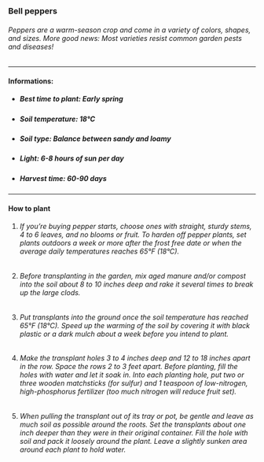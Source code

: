 ### Bell peppers

###### Peppers are a warm-season crop and come in a variety of colors, shapes, and sizes. More good news: Most varieties resist common garden pests and diseases!

---

#### Informations:

- ##### Best time to plant: Early spring
- ##### Soil temperature: 18°C
- ##### Soil type: Balance between sandy and loamy
- ##### Light: 6-8 hours of sun per day
- ##### Harvest time: 60-90 days

---

#### How to plant

1. ###### If you’re buying pepper starts, choose ones with straight, sturdy stems, 4 to 6 leaves, and no blooms or fruit. To harden off pepper plants, set plants outdoors a week or more after the frost free date or when the average daily temperatures reaches 65°F (18°C).
2. ###### Before transplanting in the garden, mix aged manure and/or compost into the soil about 8 to 10 inches deep and rake it several times to break up the large clods.
3. ###### Put transplants into the ground once the soil temperature has reached 65°F (18°C). Speed up the warming of the soil by covering it with black plastic or a dark mulch about a week before you intend to plant.
4. ###### Make the transplant holes 3 to 4 inches deep and 12 to 18 inches apart in the row. Space the rows 2 to 3 feet apart. Before planting, fill the holes with water and let it soak in. Into each planting hole, put two or three wooden matchsticks (for sulfur) and 1 teaspoon of low-nitrogen, high-phosphorus fertilizer (too much nitrogen will reduce fruit set).
5. ###### When pulling the transplant out of its tray or pot, be gentle and leave as much soil as possible around the roots. Set the transplants about one inch deeper than they were in their original container. Fill the hole with soil and pack it loosely around the plant. Leave a slightly sunken area around each plant to hold water. 